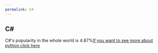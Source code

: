 ```yaml
---
permalink: C#
---
```

## C#
C#'s popularity in the whole world is 4.87%[If you want to see more about python click here](/C#)
